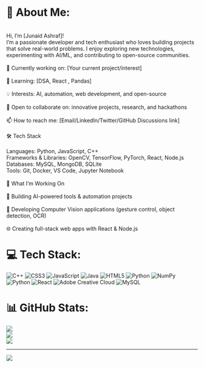 # 💫 About Me:
<br>Hi, I’m [Junaid Ashraf]!<br>I’m a passionate developer and tech enthusiast who loves building projects that solve real-world problems. I enjoy exploring new technologies, experimenting with AI/ML, and contributing to open-source communities.<br><br>🔭 Currently working on: [Your current project/interest]<br><br>🌱 Learning: [DSA, React , Pandas]<br><br>💡 Interests: AI, automation, web development, and open-source<br><br>🤝 Open to collaborate on: innovative projects, research, and hackathons<br><br>📫 How to reach me: [Email/LinkedIn/Twitter/GitHub Discussions link]<br><br>🛠️ Tech Stack<br><br>Languages: Python, JavaScript, C++<br>Frameworks & Libraries: OpenCV, TensorFlow, PyTorch, React, Node.js<br>Databases: MySQL, MongoDB, SQLite<br>Tools: Git, Docker, VS Code, Jupyter Notebook<br><br>🌱 What I’m Working On<br><br>🤖 Building AI-powered tools & automation projects<br><br>🎥 Developing Computer Vision applications (gesture control, object detection, OCR)<br><br>🌐 Creating full-stack web apps with React & Node.js


# 💻 Tech Stack:
![C++](https://img.shields.io/badge/c++-%2300599C.svg?style=for-the-badge&logo=c%2B%2B&logoColor=white) ![CSS3](https://img.shields.io/badge/css3-%231572B6.svg?style=for-the-badge&logo=css3&logoColor=white) ![JavaScript](https://img.shields.io/badge/javascript-%23323330.svg?style=for-the-badge&logo=javascript&logoColor=%23F7DF1E) ![Java](https://img.shields.io/badge/java-%23ED8B00.svg?style=for-the-badge&logo=openjdk&logoColor=white) ![HTML5](https://img.shields.io/badge/html5-%23E34F26.svg?style=for-the-badge&logo=html5&logoColor=white) ![Python](https://img.shields.io/badge/python-3670A0?style=for-the-badge&logo=python&logoColor=ffdd54) ![NumPy](https://img.shields.io/badge/numpy-%23013243.svg?style=for-the-badge&logo=numpy&logoColor=white) ![Python](https://img.shields.io/badge/python-3670A0?style=for-the-badge&logo=python&logoColor=ffdd54) ![React](https://img.shields.io/badge/react-%2320232a.svg?style=for-the-badge&logo=react&logoColor=%2361DAFB) ![Adobe Creative Cloud](https://img.shields.io/badge/Adobe%20Creative%20Cloud-DA1F26.svg?style=for-the-badge&logo=Adobe%20Creative%20Cloud&logoColor=white) ![MySQL](https://img.shields.io/badge/mysql-4479A1.svg?style=for-the-badge&logo=mysql&logoColor=white)
# 📊 GitHub Stats:
![](https://github-readme-stats.vercel.app/api?username=JunaidAshraf05&theme=dark&hide_border=false&include_all_commits=true&count_private=true)<br/>
![](https://nirzak-streak-stats.vercel.app/?user=JunaidAshraf05&theme=dark&hide_border=false)<br/>
![](https://github-readme-stats.vercel.app/api/top-langs/?username=JunaidAshraf05&theme=dark&hide_border=false&include_all_commits=true&count_private=true&layout=compact)

---
[![](https://visitcount.itsvg.in/api?id=JunaidAshraf05&icon=0&color=0)](https://visitcount.itsvg.in)

<!-- Proudly created with GPRM ( https://gprm.itsvg.in ) -->
